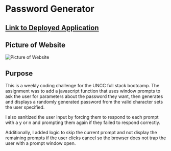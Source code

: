 # Password Generator

## [Link to Deployed Application](https://ckester99.github.io/module-3-challenge/index.html)

## Picture of Website

![Picture of Website](https://github.com/ckester99/module-3-challenge/blob/main/photos/readme-img.PNG)

## Purpose

This is a weekly coding challenge for the UNCC full stack bootcamp. The assignment was to add a javascript function that uses window
prompts to ask the user for parameters about the password they want, then generates and displays a randomly generated password from the
valid character sets the user specified.

I also sanitized the user input by forcing them to respond to each prompt with a y or n and prompting them again if they failed to respond
correctly.

Additionally, I added logic to skip the current prompt and not display the remaining prompts if the user clicks cancel so the browser
does not trap the user with a prompt window open.
